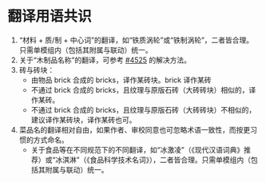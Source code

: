 # 翻译用语共识

1. “材料 + 质/制 + 中心词”的翻译，如“铁质涡轮”或“铁制涡轮”，二者皆合理。只需单模组内（包括其附属与联动）统一。  
2. 关于“木制品名称”的翻译，可参考 [#4525](https://github.com/CFPAOrg/Minecraft-Mod-Language-Package/issues/4525) 的解决方法。  
3. 砖与砖块：
   - 由物品 brick 合成的 bricks，译作某砖块。brick 译作某砖
   - 不通过 brick 合成的 bricks，且纹理与原版石砖（大砖砖块）相似的，译作某砖。
   - 不通过 brick 合成的 bricks，且纹理与原版石砖（大砖砖块）不相似的，建议译作某砖块，译作某砖也可。
4. 菜品名的翻译相对自由，如果作者、审校同意也可忽略术语一致性，而按更习惯的方式命名。
   - 关于食品等在不同规范下的不同翻译，如“冰激凌”（《现代汉语词典》推荐）或“冰淇淋”（《食品科学技术名词》），二者皆合理。只需单模组内（包括其附属与联动）统一。

